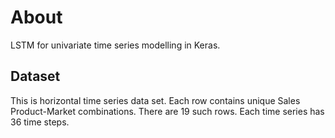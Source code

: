 # About
LSTM for univariate time series modelling in Keras.

## Dataset
This is horizontal time series data set. Each row contains unique Sales Product-Market combinations. There are 19 such rows. Each time series has 36 time steps.
